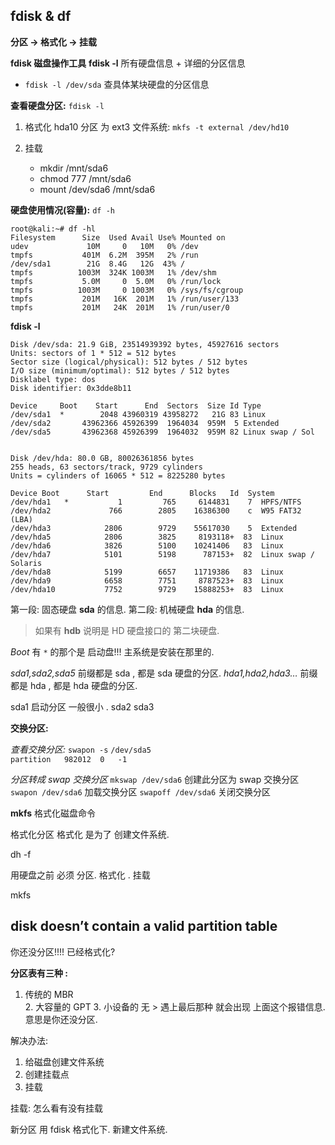## fdisk & df 
**分区 → 格式化 → 挂载**

**fdisk 磁盘操作工具**
**fdisk -l** 所有硬盘信息 + 详细的分区信息

- `fdisk -l /dev/sda`
	查具体某块硬盘的分区信息



**查看硬盘分区:**           `fdisk -l`

1. 格式化 hda10 分区 为 ext3 文件系统:
`mkfs -t external /dev/hd10`

2. 挂载
	- mkdir /mnt/sda6
	- chmod 777 /mnt/sda6
	- mount /dev/sda6 /mnt/sda6



**硬盘使用情况(容量):**     `df -h`


	root@kali:~# df -hl
	Filesystem      Size  Used Avail Use% Mounted on
	udev             10M     0   10M   0% /dev
	tmpfs           401M  6.2M  395M   2% /run
	/dev/sda1        21G  8.4G   12G  43% /
	tmpfs          1003M  324K 1003M   1% /dev/shm
	tmpfs           5.0M     0  5.0M   0% /run/lock
	tmpfs          1003M     0 1003M   0% /sys/fs/cgroup
	tmpfs           201M   16K  201M   1% /run/user/133
	tmpfs           201M   24K  201M   1% /run/user/0








**fdisk -l**

	Disk /dev/sda: 21.9 GiB, 23514939392 bytes, 45927616 sectors
	Units: sectors of 1 * 512 = 512 bytes
	Sector size (logical/physical): 512 bytes / 512 bytes
	I/O size (minimum/optimal): 512 bytes / 512 bytes
	Disklabel type: dos
	Disk identifier: 0x3dde8b11
	
	Device     Boot    Start      End  Sectors  Size Id Type
	/dev/sda1  *        2048 43960319 43958272   21G 83 Linux
	/dev/sda2       43962366 45926399  1964034  959M  5 Extended
	/dev/sda5       43962368 45926399  1964032  959M 82 Linux swap / Sol
	
	
	Disk /dev/hda: 80.0 GB, 80026361856 bytes
	255 heads, 63 sectors/track, 9729 cylinders
	Units = cylinders of 16065 * 512 = 8225280 bytes
	 
	Device Boot      Start         End      Blocks   Id  System
	/dev/hda1   *           1         765     6144831    7  HPFS/NTFS
	/dev/hda2             766        2805    16386300    c  W95 FAT32 (LBA)
	/dev/hda3            2806        9729    55617030    5  Extended
	/dev/hda5            2806        3825     8193118+  83  Linux
	/dev/hda6            3826        5100    10241406   83  Linux
	/dev/hda7            5101        5198      787153+  82  Linux swap / Solaris
	/dev/hda8            5199        6657    11719386   83  Linux
	/dev/hda9            6658        7751     8787523+  83  Linux
	/dev/hda10           7752        9729    15888253+  83  Linux

第一段: 固态硬盘 **sda** 的信息.
第二段: 机械硬盘 **hda** 的信息.
> 如果有 **hdb** 说明是 HD 硬盘接口的 第二块硬盘.


*Boot*  有 `*` 的那个是 启动盘!!!  主系统是安装在那里的.

*sda1,sda2,sda5*  前缀都是 sda , 都是 sda 硬盘的分区.
*hda1,hda2,hda3…* 前缀都是 hda , 都是 hda 硬盘的分区.


sda1 启动分区  一般很小 . 
sda2
sda3











**交换分区:**

*查看交换分区:* `swapon -s`
`/dev/sda5                              	partition	982012	0	-1`


*分区转成 swap 交换分区*
`mkswap /dev/sda6`  创建此分区为 swap 交换分区
`swapon /dev/sda6`  加载交换分区
`swapoff /dev/sda6` 关闭交换分区











**mkfs** 格式化磁盘命令







格式化分区
格式化 是为了 创建文件系统.




dh -f



用硬盘之前  必须 分区. 格式化 . 挂载



mkfs




## disk doesn’t contain a valid partition table
你还没分区!!!! 已经格式化?

**分区表有三种 :** 
1. 传统的 MBR  
	2. 大容量的 GPT 
		3. 小设备的 无
			> 遇上最后那种 就会出现  上面这个报错信息. 意思是你还没分区.

解决办法:

1. 给磁盘创建文件系统
2. 创建挂载点
3. 挂载





挂载: 怎么看有没有挂载


新分区 用  fdisk 格式化下. 新建文件系统.




